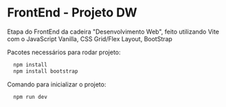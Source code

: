 # FrontEnd - Projeto DW
Etapa do FrontEnd da cadeira "Desenvolvimento Web", feito utilizando Vite com o JavaScript Vanilla, CSS Grid/Flex Layout, BootStrap

Pacotes necessários para rodar projeto:

```bash
  npm install
  npm install bootstrap
```

Comando para inicializar o projeto:

```bash
  npm run dev
```